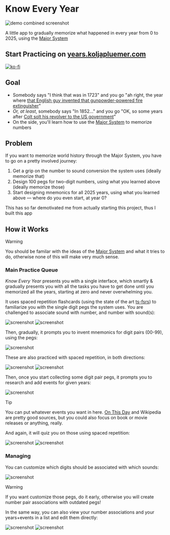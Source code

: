 # Know Every Year

![demo combined screenshot](publicdemo_crop.webp)

A little app to gradually memorize what happened in every year from 0 to 2025, using the [Major System](https://artofmemory.com/blog/major-system/)

## Start Practicing on [years.koljapluemer.com](years.koljapluemer.com)

[![ko-fi](https://ko-fi.com/img/githubbutton_sm.svg)](https://ko-fi.com/S6S81CWUVD)

## Goal

- Somebody says "I think that was in 1723" and you go "ah right, the year where [that English guy invented that gunpowder-powered fire extinguisher](https://www.onthisday.com/date/1723)"
- *Or, at least*, somebody says "In 1852..." and you go "OK, so some years after [Colt solt his revolver to the US government](https://www.onthisday.com/date/1847)"
- On the side, you'll learn how to use the [Major System](https://artofmemory.com/blog/major-system/) to memorize numbers

## Problem

If you want to memorize world history through the Major System, you have to go on a pretty involved journey:

1. Get a grip on the number to sound conversion the system uses (ideally memorize that)
2. Design 100 pegs for two-digit numbers, using what you learned above (ideally memorize those)
3. Start designing mnemonics for all 2025 years, using what you learned above — where do you even start, at year 0?

This has so far demotivated me from actually starting this project, thus I built this app

## How it Works

> [!WARNING]
> You should be familar with the ideas of the [Major System](https://artofmemory.com/blog/major-system/) and what it tries to do, otherwise none of this will make very much sense.


### Main Practice Queue

*Know Every Year* presents you with a single interface, which smartly & gradually presents you with all the tasks you have to get done until you memorized all the years, starting at zero and never overwhelming you.

It uses spaced repetition flashcards (using the state of the art [ts-fsrs](github.com/open-spaced-repetition/ts-fsrs)) to familiarize you with the single digit pegs the system uses. You are challenged to associate sound with number, and number with sound(s):

![screenshot](publiclearn_digit.webp) ![screenshot](publiclearn_sound.webp)

Then, gradually, it prompts you to invent mnemonics for digit pairs (00-99), using the pegs:

![screenshot](publicadd_nr_association.webp) 

These are also practiced with spaced repetition, in both directions: 

![screenshot](publicpractice_nr.webp) ![screenshot](publicpractice_word.webp)

Then, once you start collecting some digit pair pegs, it prompts you to research and add events for given years:

![screenshot](publicadd_year.webp)

> [!TIP]
> You can put whatever events you want in here. [On This Day](https://www.onthisday.com) and Wikipedia are pretty good sources, but you could also focus on book or movie releases or anything, really.

And again, it will quiz you on those using spaced repetition:

![screenshot](publiclearn_by_event.webp) ![screenshot](publiclearn_by_year.webp)

### Managing

You can customize which digits should be associated with which sounds: 

![screenshot](publicmanage_digits.webp)

> [!WARNING]
> If you want customize those pegs, do it early, otherwise you will create number pair associations with outdated pegs!

In the same way, you can also view your number associations and your years+events in a list and edit them directly:

![screenshot](publicmanage_nrs.webp) ![screenshot](publicmanage_years.webp)